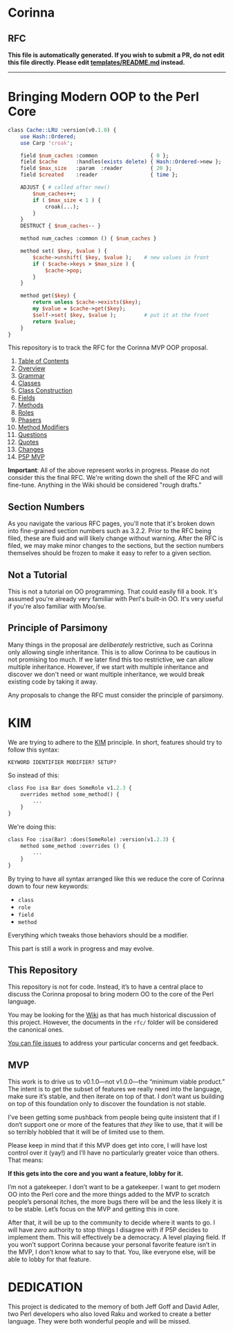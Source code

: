 # Corinna

## RFC

**This file is automatically generated. If you wish to submit a PR, do not
edit this file directly. Please edit
[templates/README.md](https://github.com/Ovid/Cor/tree/master/templates/README.md) instead.**

---

# Bringing Modern OOP to the Perl Core

```perl
class Cache::LRU :version(v0.1.0) {
    use Hash::Ordered;
    use Carp 'croak';

    field $num_caches :common                 { 0 };
    field $cache      :handles(exists delete) { Hash::Ordered->new };
    field $max_size   :param  :reader         { 20 };
    field $created    :reader                 { time };

    ADJUST { # called after new()
        $num_caches++;
        if ( $max_size < 1 ) {
            croak(...);
        }
    }
    DESTRUCT { $num_caches-- }

    method num_caches :common () { $num_caches }

    method set( $key, $value ) {
        $cache->unshift( $key, $value );    # new values in front
        if ( $cache->keys > $max_size ) {
            $cache->pop;
        }
    }

    method get($key) {
        return unless $cache->exists($key);
        my $value = $cache->get($key);
        $self->set( $key, $value );         # put it at the front
        return $value;
    }
}
```

This repository is to track the RFC for the Corinna MVP OOP proposal.

1. [Table of Contents](rfc/toc.md)
2. [Overview](rfc/overview.md)
3. [Grammar](rfc/grammar.md)
4. [Classes](rfc/classes.md)
5. [Class Construction](rfc/class-construction.md)
6. [Fields](rfc/attributes.md)
7. [Methods](rfc/methods.md)
8. [Roles](rfc/roles.md)
9. [Phasers](rfc/phasers.md)
10. [Method Modifiers](rfc/method-modifiers.md)
11. [Questions](rfc/questions.md)
12. [Quotes](rfc/quotes.md)
13. [Changes](rfc/major-changes.md)
14. [P5P MVP](rfc/mvp.md)


**Important**: All of the above represent works in progress. Please do not
consider this the final RFC. We're writing down the shell of the RFC and will
fine-tune. Anything in the Wiki should be considered "rough drafts."

## Section Numbers

As you navigate the various RFC pages, you'll note that it's broken down into
fine-grained section numbers such as 3.2.2. Prior to the RFC being filed,
these are fluid and will likely change without warning. After the RFC is
filed, we may make minor changes to the sections, but the section numbers
themselves should be frozen to make it easy to refer to a given section.

## Not a Tutorial

This is not a tutorial on OO programming. That could easily fill a book. It's
assumed you're already very familiar with Perl's built-in OO. It's very useful
if you're also familiar with Moo/se.

## Principle of Parsimony

Many things in the proposal are _deliberately_ restrictive, such as Corinna
only allowing single inheritance. This is to allow Corinna to be cautious in
not promising too much. If we later find this too restrictive, we can allow
multiple inheritance. However, if we start with multiple inheritance and
discover we don't need or want multiple inheritance, we would break existing
code by taking it away.

Any proposals to change the RFC must consider the principle of parsimony.

# KIM

We are trying to adhere to the
[KIM](https://ovid.github.io/articles/language-design-consistency.html)
principle. In short, features should try to follow this syntax:

```
KEYWORD IDENTIFIER MODIFIER? SETUP?
```

So instead of this:

```perl
class Foo isa Bar does SomeRole v1.2.3 {
    overrides method some_method() {
        ...
    }
}
```

We're doing this:

```perl
class Foo :isa(Bar) :does(SomeRole) :version(v1.2.3) {
    method some_method :overrides () {
        ...
    }
}
```

By trying to have all syntax arranged like this we reduce the core of Corinna
down to four new keywords:

* `class`
* `role`
* `field`
* `method`

Everything which tweaks those behaviors should be a modifier.

This part is still a work in progress and may evolve.

## This Repository

This repository is not for code. Instead, it’s to have a central place to
discuss the Corinna proposal to bring modern OO to the core of the Perl
language. 

You may be looking for the [Wiki](https://github.com/Ovid/Cor/wiki) as that
has much historical discussion of this project. However, the documents in the
`rfc/` folder will be considered the canonical ones.

[You can file issues](https://github.com/Ovid/Cor/issues) to address your
particular concerns and get feedback.

## MVP

This work is to drive us to v0.1.0—not v1.0.0—the “minimum viable product.” The
intent is to get the subset of features we really need into the language, make
sure it’s stable, and then iterate on top of that. I don’t want us building on
top of this foundation only to discover the foundation is not stable.

I’ve been getting some pushback from people being quite insistent that if I
don‘t support one or more of the features that _they_ like to use, that it will
be so terribly hobbled that it will be of limited use to them.

Please keep in mind that if this MVP does get into core, I will have lost
control over it (yay!) and I’ll have no particularly greater voice than others.
That means:

**If this gets into the core and you want a feature, lobby for it.**

I’m not a gatekeeper. I don’t want to be a gatekeeper. I want to get modern OO
into the Perl core and the more things added to the MVP to scratch people’s
personal itches, the more bugs there will be and the less likely it is to be
stable. Let’s focus on the MVP and getting this in core.

After that, it will be up to the community to decide where it wants to go. I
will have _zero_ authority to stop things I disagree with if P5P decides to
implement them. This will effectively be a democracy. A level playing field.
If you won’t support Corinna because your personal favorite feature isn’t in
the MVP, I don’t know what to say to that. You, like everyone else, will be
able to lobby for that feature.

# DEDICATION

This project is dedicated to the memory of both Jeff Goff and David Adler,
two Perl developers who also loved Raku and worked to create a better
language. They were both wonderful people and will be missed.
